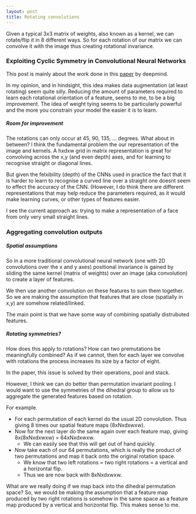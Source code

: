 ```yaml
---
layout: post
title: Rotating convolutions
---
```


Given a typical 3x3 matrix of weights, also known as a kernel, we can rotate/flip it in 8 different ways. So for each rotation of our matrix we can convolve it with the image thus creating rotational invariance.

### Exploiting Cyclic Symmetry in Convolutional Neural Networks

This post is mainly about the work done in this [paper](http://arxiv.org/pdf/1602.02660v1.pdf) by deepmind.

In my opinion, and in hindsight, this idea makes data augmentation (at least rotating) seem quite silly. Reducing the amount of parameters required to learn each rotational orientation of a feature, seems to me, to be a big improvement. The idea of weight tying seems to be particularly powerful and the more you constrain your model the easier it is to learn.

##### Room for improvement

 The rotations can only occur at 45, 90, 135, ... degrees. What about in between? I think the fundamental problem the our representation of the image and kernels. A hxdxw grid in matrix representation is great for convolving across the x,y (and even depth) axes, and for learning to recognise straight or diagonal lines. 

But given the felxibility (depth) of the CNNs used in practice the fact that it is harder to learn to recognise a curved line over a straight one doesnt seem to effect the accuracy of the CNN. (However, I do think there are different representations that may help reduce the parameters required, as it would make learning curves, or other types of features easier.

I see the current approach as: trying to make a representation of a face from only very small straight lines.

### Aggregating convolution outputs

##### Spatial assumptions

So in a more traditional convolutional neural network (one with 2D convolutions over the x and y axes) positional invariance is gained by sliding the same kernel (matrix of weights) over an image (aka convolution) to create a layer of features. 

We then use another convolution on these features to sum them together. So we are making the assumption that features that are close (spatially in x,y) are somehow related/linked. 

The main point is that we have some way of combining spatially distrubuted features.

##### Rotating symmetries?

How does this apply to rotations? How can two premutations be meaningfully combined? As if we cannot, then for each layer we convolve with rotations the process increases its size by a factor of eight.

In the paper, this issue is solved by their operations, pool and stack. 

However, I think we can do better than permutation invariant pooling. I would want to use the symmetries of the dihedral group to allow us to aggregate the generated features based on rotation. 

For example. 

* For each permutation of each kernel do the usual 2D convolution. Thus giving 8 times our spatial feature maps (8xNxdxwxw). 
* Now for the next layer do the same again over each feature map, giving 8x(8xNxdxwxw) = 64xNxdxwxw. 
	* We can easily see that this will get out of hand quickly.
* Now take each of our 64 permutations, which is really the product of two permutations and map it back onto the original rotation space. 
	* We know that two left rotations = two right rotations = a vertical and a horizontal flip.
	* Thus we are now back with 8xNxdxwxw.

What are we really doing if we map back into the dihedral permutation space? So, we would be making the assumption that a feature map produced by two right rotations is somehow in the same space as a feature map produced by a vertical and horizontal flip. This makes sense to me.

